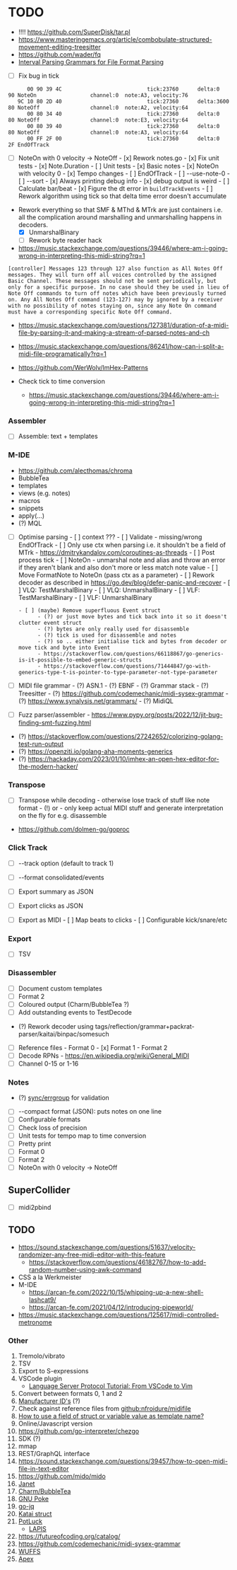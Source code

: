 # TODO

- !!!! https://github.com/SuperDisk/tar.pl
- https://www.masteringemacs.org/article/combobulate-structured-movement-editing-treesitter
- https://github.com/wader/fq
- [Interval Parsing Grammars for File Format Parsing](https://dl.acm.org/doi/pdf/10.1145/3591264)

- [ ] Fix bug in tick
```
      00 90 39 4C                           tick:23760      delta:0          90 NoteOn                 channel:0  note:A3, velocity:76
   9C 10 80 2D 40                           tick:27360      delta:3600       80 NoteOff                channel:0  note:A2, velocity:64
      00 80 34 40                           tick:27360      delta:0          80 NoteOff                channel:0  note:E3, velocity:64
      00 80 39 40                           tick:27360      delta:0          80 NoteOff                channel:0  note:A3, velocity:64
      00 FF 2F 00                           tick:27360      delta:0          2F EndOfTrack

```
- [ ] NoteOn with 0 velocity -> NoteOff
      - [x] Rework notes.go
      - [x] Fix unit tests
      - [x] Note.Duration
      - [ ] Unit tests
            - [x] Basic notes
            - [x] NoteOn with velocity 0
            - [x] Tempo changes
            - [ ] EndOfTrack
      - [ ] --use-note-0
      - [ ] --sort
      - [x] Always printing debug info
      - [x] debug output is weird
      - [ ] Calculate bar/beat
      - [x] Figure the dt error in `buildTrackEvents`
      - [ ] Rework algorithm using tick so that delta time error doesn't accumulate

- Rework everything so that SMF & MThd & MTrk are just containers i.e. all the complication around
  marshalling and unmarshalling happens in decoders.
  - [x] UnmarshalBinary
  - [ ] Rework byte reader hack

- https://music.stackexchange.com/questions/39446/where-am-i-going-wrong-in-interpreting-this-midi-string?rq=1
```
[controller] Messages 123 through 127 also function as All Notes Off messages. They will turn off all voices controlled by the assigned Basic Channel. These messages should not be sent periodically, but only for a specific purpose. In no case should they be used in lieu of Note Off commands to turn off notes which have been previously turned on. Any All Notes Off command (123-127) may by ignored by a receiver with no possibility of notes staying on, since any Note On command must have a corresponding specific Note Off command.
```

- https://music.stackexchange.com/questions/127381/duration-of-a-midi-file-by-parsing-it-and-making-a-stream-of-parsed-notes-and-ch
- https://music.stackexchange.com/questions/86241/how-can-i-split-a-midi-file-programatically?rq=1
- https://github.com/WerWolv/ImHex-Patterns

- Check tick to time conversion
  - https://music.stackexchange.com/questions/39446/where-am-i-going-wrong-in-interpreting-this-midi-string?rq=1

### Assembler

- [ ] Assemble: text + templates

### M-IDE
- https://github.com/alecthomas/chroma
- BubbleTea
- templates
- views (e.g. notes)
- macros
- snippets
- apply(...)
- (?) MQL

- [ ] Optimise parsing
      - [ ] context ???
      - [ ] Validate
            - missing/wrong EndOfTrack
      - [ ] Only use ctx when parsing i.e. it shouldn't be a field of MTrk
            - https://dmitrykandalov.com/coroutines-as-threads
      - [ ] Post process tick
      - [ ] NoteOn - unmarshal note and alias and throw an error if they aren't 
            blank and also don't more or less match note value
      - [ ] Move FormatNote to NoteOn (pass ctx as a parameter)
      - [ ] Rework decoder as described in https://go.dev/blog/defer-panic-and-recover
      - [ ] VLQ: TestMarshalBinary
      - [ ] VLQ: UnmarshalBinary
      - [ ] VLF: TestMarshalBinary
      - [ ] VLF: UnmarshalBinary

      - [ ] (maybe) Remove superfluous Event struct
            - (?) or just move bytes and tick back into it so it doesn't clutter event struct
            - (?) bytes are only really used for disassemble
            - (?) tick is used for disassemble and notes
            - (?) so .. either initialise tick and bytes from decoder or move tick and byte into Event
            - https://stackoverflow.com/questions/66118867/go-generics-is-it-possible-to-embed-generic-structs
            - https://stackoverflow.com/questions/71444847/go-with-generics-type-t-is-pointer-to-type-parameter-not-type-parameter


- [ ] MIDI file grammar
      - (?) ASN.1
      - (?) EBNF
      - (?) Grammar stack
      - (?) Treesitter
      - (?) https://github.com/codemechanic/midi-sysex-grammar
      - (?) https://www.synalysis.net/grammars/
      - (?) MidiQL

- [ ] Fuzz parser/assembler
      - https://www.pypy.org/posts/2022/12/jit-bug-finding-smt-fuzzing.html

- (?) https://stackoverflow.com/questions/27242652/colorizing-golang-test-run-output
- (?) https://openziti.io/golang-aha-moments-generics
- (?) https://hackaday.com/2023/01/10/imhex-an-open-hex-editor-for-the-modern-hacker/

### Transpose
- [ ] Transpose while decoding - otherwise lose track of stuff like note format
      - (!) or - only keep actual MIDI stuff and generate interpretation on the fly for e.g. disassemble
- https://github.com/dolmen-go/goproc

### Click Track

- [ ] --track option (default to track 1)
- [ ] --format consolidated/events
- [ ] Export summary as JSON
- [ ] Export clicks as JSON
- [ ] Export as MIDI
      - [ ] Map beats to clicks
      - [ ] Configurable kick/snare/etc


### Export
- [ ] TSV

### Disassembler

- [ ] Document custom templates
- [ ] Format 2
- [ ] Coloured output (Charm/BubbleTea ?)
- [ ] Add outstanding events to TestDecode
- (?) Rework decoder using tags/reflection/grammar+packrat-parser/kaitai/binpac/somesuch
- [ ] Reference files
      - Format 0
      - [x] Format 1
      - Format 2
- [ ] Decode RPNs
      - https://en.wikipedia.org/wiki/General_MIDI
- [ ] Channel 0-15 or 1-16

### Notes 

- (?) [sync/errgroup](https://pkg.go.dev/golang.org/x/sync/errgroup) for validation 
- [ ] --compact format (JSON): puts notes on one line
- [ ] Configurable formats
- [ ] Check loss of precision
- [ ] Unit tests for tempo map to time conversion
- [ ] Pretty print
- [ ] Format 0
- [ ] Format 2
- [ ] NoteOn with 0 velocity -> NoteOff

## SuperCollider

- [ ] midi2pbind

## TODO

- https://sound.stackexchange.com/questions/51637/velocity-randomizer-any-free-midi-editor-with-this-feature
  - https://stackoverflow.com/questions/46182767/how-to-add-random-number-using-awk-command
- CSS a la Werkmeister
- M-IDE
  - https://arcan-fe.com/2022/10/15/whipping-up-a-new-shell-lashcat9/
  - https://arcan-fe.com/2021/04/12/introducing-pipeworld/
- https://music.stackexchange.com/questions/125617/midi-controlled-metronome

### Other

1.  Tremolo/vibrato
2.  TSV
3.  Export to S-expressions
4.  VSCode plugin
    -  [Language Server Protocol Tutorial: From VSCode to Vim](https://www.toptal.com/javascript/language-server-protocol-tutorial)
5.  Convert between formats 0, 1 and 2
6.  [Manufacturer ID's](https://www.midi.org/specifications-old/category/reference-tables) (?)
7.  Check against reference files from [github:nfroidure/midifile](https://github.com/nfroidure/midifile)
8.  [How to use a field of struct or variable value as template name?](https://stackoverflow.com/questions/28830543/how-to-use-a-field-of-struct-or-variable-value-as-template-name)
9. Online/Javascript version
10. https://github.com/go-interpreter/chezgo
12. SDK (?)
13. mmap
14. REST/GraphQL interface
15. https://sound.stackexchange.com/questions/39457/how-to-open-midi-file-in-text-editor
16. https://github.com/mido/mido
17. [Janet](https://janet-lang.org)
18. [Charm/BubbleTea](https://dlvhdr.me/posts/the-renaissance-of-the-command-line)
19. [GNU Poke](https://youtu.be/Nwb_8VJ5ZeQ)
20. [go-jq](https://github.com/itchyny/gojq)
21. [Katai struct](https://kaitai.io/)
22. [PotLuck](https://www.inkandswitch.com/potluck)
    - [LAPIS](http://groups.csail.mit.edu/graphics/lapis/doc/papers.html)
23. https://futureofcoding.org/catalog/
24. https://github.com/codemechanic/midi-sysex-grammar
25. [WUFFS](https://github.com/google/wuffs)
26. [Apex](https://apexlang.io)
